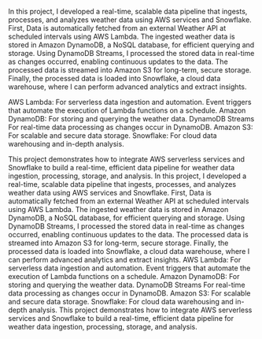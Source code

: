 In this project, I developed a real-time, scalable data pipeline that ingests, processes, and analyzes weather data using AWS services and Snowflake. First, Data is automatically fetched from an external Weather API at scheduled intervals using AWS Lambda. The ingested weather data is stored in Amazon DynamoDB, a NoSQL database, for efficient querying and storage. Using DynamoDB Streams, I processed the stored data in real-time as changes occurred, enabling continuous updates to the data. The processed data is streamed into Amazon S3 for long-term, secure storage. Finally, the processed data is loaded into Snowflake, a cloud data warehouse, where I can perform advanced analytics and extract insights.

AWS Lambda: For serverless data ingestion and automation.
Event triggers that automate the execution of Lambda functions on a schedule.
Amazon DynamoDB: For storing and querying the weather data. DynamoDB Streams For real-time data processing as changes occur in DynamoDB.
Amazon S3: For scalable and secure data storage.
Snowflake: For cloud data warehousing and in-depth analysis.

This project demonstrates how to integrate AWS serverless services and Snowflake to build a real-time, efficient data pipeline for weather data ingestion, processing, storage, and analysis.
In this project, I developed a real-time, scalable data pipeline that ingests, processes, and analyzes weather data using AWS services and Snowflake. First, Data is automatically fetched from an external Weather API at scheduled intervals using AWS Lambda. The ingested weather data is stored in Amazon DynamoDB, a NoSQL database, for efficient querying and storage. Using DynamoDB Streams, I processed the stored data in real-time as changes occurred, enabling continuous updates to the data. The processed data is streamed into Amazon S3 for long-term, secure storage. Finally, the processed data is loaded into Snowflake, a cloud data warehouse, where I can perform advanced analytics and extract insights. AWS Lambda: For serverless data ingestion and automation. Event triggers that automate the execution of Lambda functions on a schedule. Amazon DynamoDB: For storing and querying the weather data. DynamoDB Streams For real-time data processing as changes occur in DynamoDB. Amazon S3: For scalable and secure data storage. Snowflake: For cloud data warehousing and in-depth analysis. This project demonstrates how to integrate AWS serverless services and Snowflake to build a real-time, efficient data pipeline for weather data ingestion, processing, storage, and analysis.
